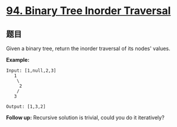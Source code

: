 # [94. Binary Tree Inorder Traversal](https://leetcode.com/problems/binary-tree-inorder-traversal/)

## 题目

Given a binary tree, return the inorder traversal of its nodes' values.

**Example:**

```text
Input: [1,null,2,3]
   1
    \
     2
    /
   3

Output: [1,3,2]
```

**Follow up:** Recursive solution is trivial, could you do it iteratively?
